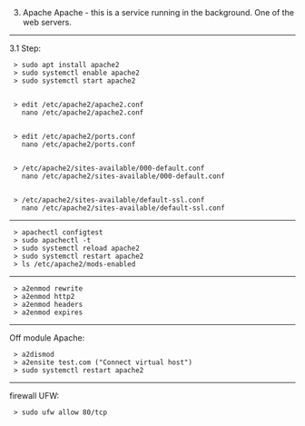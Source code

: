 
## ################################################################
3. Apache
Apache - this is a service running in the background. One of the web servers. 

---------------------------------------------------------------------------------
   3.1 Step:

	 > sudo apt install apache2
	 > sudo systemctl enable apache2
	 > sudo systemctl start apache2
  
	 
	 > edit /etc/apache2/apache2.conf
	   nano /etc/apache2/apache2.conf
    	
	   
	 > edit /etc/apache2/ports.conf
	   nano /etc/apache2/ports.conf
    	
	   	 
	 > /etc/apache2/sites-available/000-default.conf
	   nano /etc/apache2/sites-available/000-default.conf
    	
	   
	 > /etc/apache2/sites-available/default-ssl.conf
	   nano /etc/apache2/sites-available/default-ssl.conf   

---------------------------------------------------------------------------------
	 > apachectl configtest
	 > sudo apachectl -t
	 > sudo systemctl reload apache2
	 > sudo systemctl restart apache2
	 > ls /etc/apache2/mods-enabled
  
---------------------------------------------------------------------------------

   	 > a2enmod rewrite
	 > a2enmod http2
	 > a2enmod headers
	 > a2enmod expires
  

---------------------------------------------------------------------------------
   Off module Apache:

	 > a2dismod 
	 > a2ensite test.com ("Connect virtual host")
	 > sudo systemctl restart apache2
  

---------------------------------------------------------------------------------
   firewall UFW:
   
     > sudo ufw allow 80/tcp
